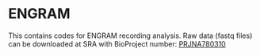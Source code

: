 # ENGRAM
This contains codes for ENGRAM recording analysis. 
Raw data (fastq files) can be downloaded at SRA with BioProject number: [PRJNA780310](https://www.ncbi.nlm.nih.gov/bioproject?term=PRJNA780310&cmd=DetailsSearch)
